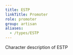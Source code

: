 ```yaml
---
title: ESTP
linkTitle: Promoter
role: promoter
group: artisan
aliases:
  - /types/ESTP
---
```

Character description of ESTP